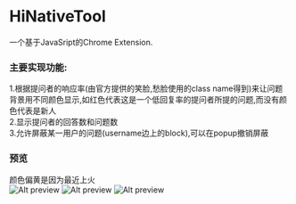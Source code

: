 # HiNativeTool
一个基于JavaSript的Chrome Extension.  
### 主要实现功能:  
1.根据提问者的响应率(由官方提供的笑脸,愁脸使用的class name得到)来让问题背景用不同颜色显示,如红色代表这是一个低回复率的提问者所提的问题,而没有颜色代表是新人  
2.显示提问者的回答数和问题数  
3.允许屏蔽某一用户的问题(username边上的block),可以在popup撤销屏蔽
### 预览
[0]:https://github.com/2482103133/HiNativeTool/raw/HinativeTool
颜色偏黄是因为最近上火  
![Alt preview](https://github.com/2482103133/HiNativeTool/raw/HinativeTool/images/preview.png)
![Alt preview](https://github.com/2482103133/HiNativeTool/raw/HinativeTool/images/preview1.png)
![Alt preview](https://github.com/2482103133/HiNativeTool/raw/HinativeTool/images/preview3.png)
